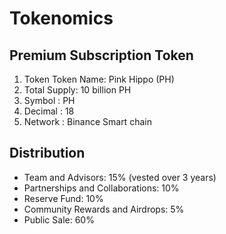 # Tokenomics

## Premium Subscription Token

1. Token Token Name: Pink Hippo (PH)
2. &#x20;Total Supply: 10 billion PH
3. Symbol : PH
4. Decimal : 18
5. Network : Binance Smart chain

## Distribution

* Team and Advisors: 15% (vested over 3 years)
* Partnerships and Collaborations: 10%
* Reserve Fund: 10%
* Community Rewards and Airdrops: 5%
* Public Sale: 60%
